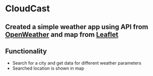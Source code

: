 # CloudCast

## Created a simple weather app using API from [OpenWeather](https://openweathermap.org/) and map from [Leaflet](https://leafletjs.com/)

## Functionality
- Search for a city and get data for different weather parameters
- Searched location is shown in map
